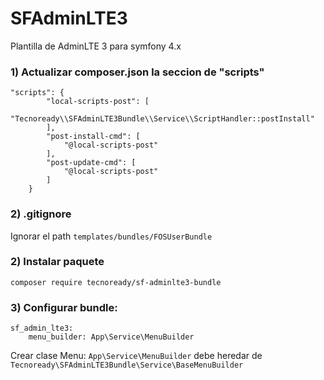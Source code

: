 # SFAdminLTE3
Plantilla de AdminLTE 3 para symfony 4.x

### 1) Actualizar composer.json la seccion de "scripts"

    "scripts": {
            "local-scripts-post": [
                "Tecnoready\\SFAdminLTE3Bundle\\Service\\ScriptHandler::postInstall"
            ],
            "post-install-cmd": [
                "@local-scripts-post"
            ],
            "post-update-cmd": [
                "@local-scripts-post"
            ]
        }

### 2) .gitignore
Ignorar el path `templates/bundles/FOSUserBundle`

### 2) Instalar paquete

    composer require tecnoready/sf-adminlte3-bundle

### 3) Configurar bundle:

    sf_admin_lte3:
        menu_builder: App\Service\MenuBuilder

Crear clase Menu: `App\Service\MenuBuilder` debe heredar de `Tecnoready\SFAdminLTE3Bundle\Service\BaseMenuBuilder`
